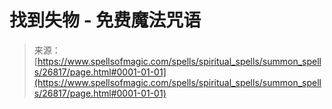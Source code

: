 <!--yml

category   category: 未分类

date: 2024-06-12 19:15:20

-->

# 找到失物 - 免费魔法咒语

> 来源：[https://www.spellsofmagic.com/spells/spiritual_spells/summon_spells/26817/page.html#0001-01-01](https://www.spellsofmagic.com/spells/spiritual_spells/summon_spells/26817/page.html#0001-01-01)
